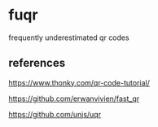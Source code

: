 # fuqr

frequently underestimated qr codes

## references

https://www.thonky.com/qr-code-tutorial/

https://github.com/erwanvivien/fast_qr

https://github.com/unjs/uqr
